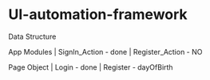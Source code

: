 # UI-automation-framework


Data Structure

App Modules
	|	SignIn_Action - done
	|	Register_Action - NO

Page Object
	|	Login - done
	|	Register - dayOfBirth

